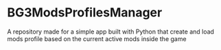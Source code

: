 # BG3ModsProfilesManager
A repository made for a simple app built with Python that create and load mods profile based on the current active mods inside the game
